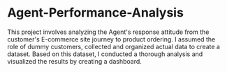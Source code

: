 # Agent-Performance-Analysis
This project involves analyzing the Agent's response attitude from the customer's E-commerce site journey to product ordering. I assumed the role of dummy customers, collected and organized actual data to create a dataset. Based on this dataset, I conducted a thorough analysis and visualized the results by creating a dashboard.

